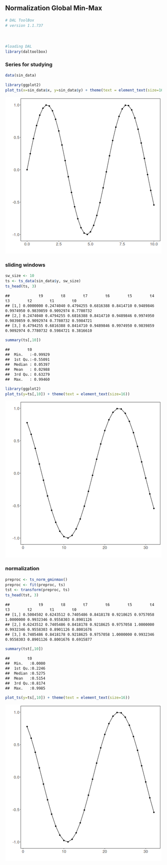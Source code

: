 ## Normalization Global Min-Max


``` r
# DAL ToolBox
# version 1.1.737



#loading DAL
library(daltoolbox) 
```

### Series for studying


``` r
data(sin_data)
```


``` r
library(ggplot2)
plot_ts(x=sin_data$x, y=sin_data$y) + theme(text = element_text(size=16))
```

![plot of chunk unnamed-chunk-3](fig/ts_norm_gminmax/unnamed-chunk-3-1.png)

### sliding windows


``` r
sw_size <- 10
ts <- ts_data(sin_data$y, sw_size)
ts_head(ts, 3)
```

```
##             t9        t8        t7        t6        t5        t4        t3        t2        t1        t0
## [1,] 0.0000000 0.2474040 0.4794255 0.6816388 0.8414710 0.9489846 0.9974950 0.9839859 0.9092974 0.7780732
## [2,] 0.2474040 0.4794255 0.6816388 0.8414710 0.9489846 0.9974950 0.9839859 0.9092974 0.7780732 0.5984721
## [3,] 0.4794255 0.6816388 0.8414710 0.9489846 0.9974950 0.9839859 0.9092974 0.7780732 0.5984721 0.3816610
```

``` r
summary(ts[,10])
```

```
##        t0          
##  Min.   :-0.99929  
##  1st Qu.:-0.55091  
##  Median : 0.05397  
##  Mean   : 0.02988  
##  3rd Qu.: 0.63279  
##  Max.   : 0.99460
```


``` r
library(ggplot2)
plot_ts(y=ts[,10]) + theme(text = element_text(size=16))
```

![plot of chunk unnamed-chunk-5](fig/ts_norm_gminmax/unnamed-chunk-5-1.png)

### normalization


``` r
preproc <- ts_norm_gminmax()
preproc <- fit(preproc, ts)
tst <- transform(preproc, ts)
ts_head(tst, 3)
```

```
##             t9        t8        t7        t6        t5        t4        t3        t2        t1        t0
## [1,] 0.5004502 0.6243512 0.7405486 0.8418178 0.9218625 0.9757058 1.0000000 0.9932346 0.9558303 0.8901126
## [2,] 0.6243512 0.7405486 0.8418178 0.9218625 0.9757058 1.0000000 0.9932346 0.9558303 0.8901126 0.8001676
## [3,] 0.7405486 0.8418178 0.9218625 0.9757058 1.0000000 0.9932346 0.9558303 0.8901126 0.8001676 0.6915877
```

``` r
summary(tst[,10])
```

```
##        t0        
##  Min.   :0.0000  
##  1st Qu.:0.2246  
##  Median :0.5275  
##  Mean   :0.5154  
##  3rd Qu.:0.8174  
##  Max.   :0.9985
```

``` r
plot_ts(y=ts[,10]) + theme(text = element_text(size=16))
```

![plot of chunk unnamed-chunk-6](fig/ts_norm_gminmax/unnamed-chunk-6-1.png)

